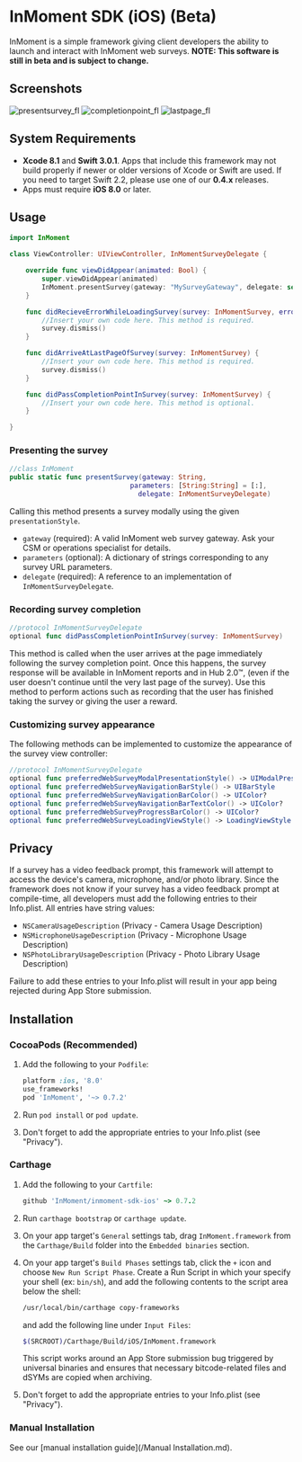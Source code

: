 # InMoment SDK (iOS) (Beta)
InMoment is a simple framework giving client developers the ability to
launch and interact with InMoment web surveys.
**NOTE: This software is still in beta and is subject to change.**

## Screenshots

![presentsurvey_fl](https://cloud.githubusercontent.com/assets/15389109/18068072/e5e2c70e-6dfc-11e6-85fa-c7e60301b89b.gif)
![completionpoint_fl](https://cloud.githubusercontent.com/assets/15389109/18071937/d83ad6c2-6e16-11e6-8a3d-c49935905410.gif)
![lastpage_fl](https://cloud.githubusercontent.com/assets/15389109/18071939/dac98abe-6e16-11e6-909b-b976b6a84864.gif)

## System Requirements

- **Xcode 8.1** and **Swift 3.0.1**. Apps that include this framework may not build properly if newer or older versions of Xcode or Swift are used. If you need to target Swift 2.2, please use one of our **0.4.x** releases.
- Apps must require **iOS 8.0** or later.

## Usage

```swift
import InMoment
```

```swift
class ViewController: UIViewController, InMomentSurveyDelegate {

    override func viewDidAppear(animated: Bool) {
        super.viewDidAppear(animated)
        InMoment.presentSurvey(gateway: "MySurveyGateway", delegate: self)
    }

    func didRecieveErrorWhileLoadingSurvey(survey: InMomentSurvey, error: Error) {
        //Insert your own code here. This method is required.
        survey.dismiss()
    }

    func didArriveAtLastPageOfSurvey(survey: InMomentSurvey) {
        //Insert your own code here. This method is required.
        survey.dismiss()
    }

    func didPassCompletionPointInSurvey(survey: InMomentSurvey) {
        //Insert your own code here. This method is optional.
    }

}
```

### Presenting the survey

```swift
//class InMoment
public static func presentSurvey(gateway: String, 
                              parameters: [String:String] = [:],
                                delegate: InMomentSurveyDelegate)
```

Calling this method presents a survey modally using the given `presentationStyle`.
- `gateway` (required): A valid InMoment web survey gateway. Ask your CSM or operations specialist for details.
- `parameters` (optional): A dictionary of strings corresponding to any survey URL parameters.
- `delegate` (required): A reference to an implementation of `InMomentSurveyDelegate`.

### Recording survey completion

```swift
//protocol InMomentSurveyDelegate
optional func didPassCompletionPointInSurvey(survey: InMomentSurvey)
```

This method is called when the user arrives at the page immediately following the survey completion point. Once this happens, the survey response will be available in InMoment reports and in Hub 2.0™, (even if the user doesn't continue until the very last page of the survey). Use this method to perform actions such as recording that the user has finished taking the survey or giving the user a reward.

### Customizing survey appearance

The following methods can be implemented to customize the appearance of the survey view controller:

```swift
//protocol InMomentSurveyDelegate
optional func preferredWebSurveyModalPresentationStyle() -> UIModalPresentationStyle
optional func preferredWebSurveyNavigationBarStyle() -> UIBarStyle
optional func preferredWebSurveyNavigationBarColor() -> UIColor?
optional func preferredWebSurveyNavigationBarTextColor() -> UIColor?
optional func preferredWebSurveyProgressBarColor() -> UIColor?
optional func preferredWebSurveyLoadingViewStyle() -> LoadingViewStyle
```

## Privacy

If a survey has a video feedback prompt, this framework will attempt to access the device's camera, microphone, and/or photo library. Since the framework does not know if your survey has a video feedback prompt at compile-time, all developers must add the following entries to their Info.plist. All entries have string values:

- `NSCameraUsageDescription` (Privacy - Camera Usage Description)
- `NSMicrophoneUsageDescription` (Privacy - Microphone Usage Description)
- `NSPhotoLibraryUsageDescription` (Privacy - Photo Library Usage Description)

Failure to add these entries to your Info.plist will result in your app being rejected during App Store submission.

## Installation

### CocoaPods (Recommended)

1. Add the following to your ```Podfile```:

    ```ruby
    platform :ios, '8.0'
    use_frameworks!
    pod 'InMoment', '~> 0.7.2'
    ```

2. Run `pod install` or `pod update`.
3. Don't forget to add the appropriate entries to your Info.plist (see "Privacy").

### Carthage

1. Add the following to your ```Cartfile```:

    ```ruby
    github 'InMoment/inmoment-sdk-ios' ~> 0.7.2
    ```

2. Run `carthage bootstrap` or `carthage update`.
3. On your app target's `General` settings tab, drag `InMoment.framework` from the `Carthage/Build` folder into the `Embedded binaries` section.
4. On your app target's `Build Phases` settings tab, click the `+` icon and choose `New Run Script Phase`. Create a Run Script in which your specify your shell (ex: `bin/sh`), and add the following contents to the script area below the shell:

    ```bash
    /usr/local/bin/carthage copy-frameworks
    ```

    and add the following line under `Input Files`:

    ```bash
    $(SRCROOT)/Carthage/Build/iOS/InMoment.framework
    ```

    This script works around an App Store submission bug triggered by universal binaries and ensures that necessary bitcode-related files and dSYMs are copied when archiving.

5. Don't forget to add the appropriate entries to your Info.plist (see "Privacy").

### Manual Installation

See our [manual installation guide](/Manual Installation.md).
